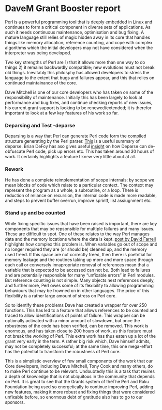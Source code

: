 
# DaveM Grant Booster report

Perl is a powerful programming tool that is deeply embedded in Linux and continues to form a critical component in diverse sets of applications.  As such it needs continuous maintenance, optimisation and bug fixing. A mature language still relies of magic hidden away in its core that handles things like memory allocation, reference counting, and cope with complex algorithms which the initial developers may not have considered when the interpreter was being developed. 

Two key strengths of Perl are 1) that it allows more than one way to do things 2) it remains backwardly compatible; new evolutions must not break old things. Inevitably this philosphy has allowed developers to stress the language to the extent that bugs and failures appear, and this that relies on continued maintainance of the core.  

Dave Mitchell is one of our core developers who has taken on some of the responsibility of maintenance.  Initially this has been largely to look at performance and bug fixes, and continue checking reports of new issues, his current grant support is  looking to be renewed/extended; it is therefor important to look at a few key features of his work so far.

### Deparsing and Test -deparse

Deparsing is a way that Perl can generate Perl code form the compiled structure generating by the Perl parser.   [This](https://www.perl.com/article/89/2014/5/15/Debunk-Perl-s-magic-with-B-Deparse/) is a useful summary of deparse.  Brian DeFoy has aso gives useful [insight](https://www.effectiveperlprogramming.com/2010/05/use-bdeparse-to-see-what-perl-thinks-the-code-is/) on how Deparse can de-obfuscate Perl code, pick up errors etc.  This has taken  around 30 hours of work.  It certainly highlights a feature I knew very little about at all. 

### Rework

He has done a complete reimplementation of scope internals: by scope we mean blocks of code  which relate to a particular context.  The context may represent the program as a whole, a subroutine, or a loop.  There is reduction of reliance on recursion, the internal code is made more readable, and steps to prevent buffer overrun, improve sprintf, list assiugnment etc.

### Stand up and be counted

While fixing specific issues that have been raised is important, there are key components that may be repsonsible for multiple failures and many issues. These are difficult to spot. One of these relates to the way Perl manages data and the memory locations where the data is kept. [post by David Farrell](https://www.perl.com/article/the-trouble-with-reference-counting/#:~:text=Perl%20uses%20a%20simple%20form,belong%20to%20the%20block%20scope.) highlights how complex this problem is.  When variables go out of scope and no longer required they are (or should be) cleaned up, and the memory used freed.  If this space are not correctly freed, then there is poetntial for memory leakage and the routines taking up more and more space through each call or conversely innapropriate removal of references mean that a variable that is expected to be accessed can not be.  Both lead to failures and are potentially responsible for many “unfixable errors” in Perl modules.  But reference counting is not simple.   Many objects nest references deeply, and further more, Perl owes some of its flexibility to allowing programming behaviours that may be frowned on in other languages.  The price of this flexibility is a rather large amount of stress on Perl core.  

So to identify these problems Dave has created a wrapper for over 250 functions.  This has led to a feature that allows references to be counted and traced to allow identifications of points of failure.  This wrapper can be optionally activated with a minor amount of slowdown, but once the robustness of the code has been verified, can be removed.  This work is enormous, and has taken close to 200 hours of work, as this feature must not break the working of Perl.  This extra work has thus eaten up a lot of the grant very early in the term.  A rather big risk which, Dave himself admits, may not be completely successful; at the same time, this one mega-effort has the potential to transform the robustness of Perl core.

This is a simplistic overview of few small components of the work that our Core developers, including Dave Mitchell, Tony Cook and many others, do to make Perl continue to be relevant.  Undoubtedly this is a task that reuires a depth of knowledge that is not ubiquitous in the community that depends on Perl.  It is great to see that the Grants system of theThe Perl and Raku Foundation being used so energetically to continue improving Perl, adding new features, making it more robust and fixing things that were considered unfixable before, so enormous debt of gratitude also has to go to our sponsors.

